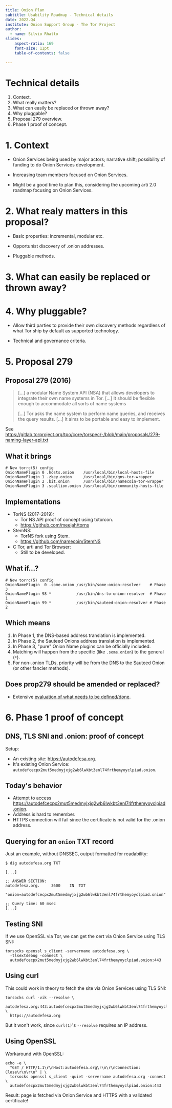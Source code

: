 ```yaml
---
title: Onion Plan
subtitle: Usability Roadmap - Technical details
date: 2022.Q4
institute: Onion Support Group - The Tor Project
author:
  - name: Silvio Rhatto
slides:
    aspect-ratio: 169
    font-size: 11pt
    table-of-contents: false

---
```


# Technical details

1. Context.
2. What really matters?
3. What can easily be replaced or thrown away?
4. Why pluggable?
5. Proposal 279 overview.
6. Phase 1 proof of concept.

# 1. Context

* Onion Services being used by major actors; narrative shift;
  possibility of funding to do Onion Services development.

* Increasing team members focused on Onion Services.

* Might be a good time to plan this, considering the upcoming arti
  2.0 roadmap focusing on Onion Services.

# 2. What realy matters in this proposal?

* Basic properties: incremental, modular etc.

* Opportunist discovery of .onion addresses.

* Pluggable methods.

# 3. What can easily be replaced or thrown away?

# 4. Why pluggable?

* Allow third parties to provide their own discovery methods
  regardless of what Tor ship by default as supported technology.

* Technical and governance criteria.

# 5. Proposal 279

## Proposal 279 (2016)

> [...] a modular Name System API (NSA) that allows developers to integrate
> their own name systems in Tor. [...] It should be flexible enough to
> accommodate all sorts of name systems
>
> [...] Tor asks the name system to perform name queries, and receives the
> query results. [...] It aims to be portable and easy to implement.

See https://gitlab.torproject.org/tpo/core/torspec/-/blob/main/proposals/279-naming-layer-api.txt

## What it brings

    # New torrc(5) config
    OnionNamePlugin 0 .hosts.onion    /usr/local/bin/local-hosts-file
    OnionNamePlugin 1 .zkey.onion     /usr/local/bin/gns-tor-wrapper
    OnionNamePlugin 2 .bit.onion      /usr/local/bin/namecoin-tor-wrapper
    OnionNamePlugin 3 .scallion.onion /usr/local/bin/community-hosts-file

## Implementations

* TorNS (2017-2019):
    * Tor NS API proof of concept using txtorcon.
    * https://github.com/meejah/torns
* StemNS:
    * TorNS fork using Stem.
    * https://github.com/namecoin/StemNS
* C Tor, arti and Tor Browser:
    * Still to be developed.

## What if...?

    # New torrc(5) config
    OnionNamePlugin  0 .some.onion /usr/bin/some-onion-resolver    # Phase 3
    OnionNamePlugin 98 *           /usr/bin/dns-to-onion-resolver  # Phase 1
    OnionNamePlugin 99 *           /usr/bin/sauteed-onion-resolver # Phase 2

## Which means

1. In Phase 1, the DNS-based address translation is implemented.
2. In Phase 2, the Sauteed Onions address translation is implemented.
3. In Phase 3, "pure" Onion Name plugins can be officially included.
4. Matching will happen from the specific (like `.some.onion`) to the general (`*`).
5. For non-.onion TLDs, priority will be from the DNS to the Sauteed Onion (or
   other fancier methods).

## Does prop279 should be amended or replaced?

* Extensive [evaluation of what needs to be defined/done][].

[evaluation of what needs to be defined/done]: https://gitlab.torproject.org/tpo/onion-services/onionplan/-/blob/main/docs/05%20-%20Appendix%3A%20Proposal%20279%20fixes%20and%20improvements.md

# 6. Phase 1 proof of concept

## DNS, TLS SNI and .onion: proof of concept

Setup:

* An existing site: https://autodefesa.org.
* It's existing Onion Service: `autodefcecpx2mut5medmyjxjg2wb6lwkbt3enl74frthemyoyclpiad.onion`.

## Today's behavior

* Attempt to access https://autodefcecpx2mut5medmyjxjg2wb6lwkbt3enl74frthemyoyclpiad.onion.
* Address is hard to remember.
* HTTPS connection will fail since the certificate is not valid for the .onion address.

## Querying for an `onion` TXT record

Just an example, without DNSSEC, output formatted for readability:

    $ dig autodefesa.org TXT

    [...]

    ;; ANSWER SECTION:
    autodefesa.org.		3600	IN	TXT
      "onion=autodefcecpx2mut5medmyjxjg2wb6lwkbt3enl74frthemyoyclpiad.onion"

    ;; Query time: 60 msec
    [...]

## Testing SNI

If we use OpenSSL via Tor, we can get the cert via Onion Service using TLS SNI:

    torsocks openssl s_client -servername autodefesa.org \
      -tlsextdebug -connect \
      autodefcecpx2mut5medmyjxjg2wb6lwkbt3enl74frthemyoyclpiad.onion:443

## Using curl

This could work in theory to fetch the site via Onion Services using TLS SNI:

    torsocks curl -vik --resolve \
      autodefesa.org:443:autodefcecpx2mut5medmyjxjg2wb6lwkbt3enl74frthemyoyclpiad.onion \
      https://autodefesa.org

But it won't work, since `curl(1)`'s `--resolve` requires an IP address.

## Using OpenSSL

Workaround with OpenSSL:

    echo -e \
      "GET / HTTP/1.1\r\nHost:autodefesa.org\r\n\r\nConnection: Close\r\n\r\n" | \
      torsocks openssl s_client -quiet -servername autodefesa.org -connect \
      autodefcecpx2mut5medmyjxjg2wb6lwkbt3enl74frthemyoyclpiad.onion:443

Result: page is fetched via Onion Service and HTTPS with a validated certificate!
